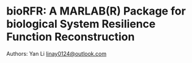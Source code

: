 # bioRFR: A MARLAB(R) Package for biological System Resilience Function Reconstruction
Authors: Yan Li linay0124@outlook.com
